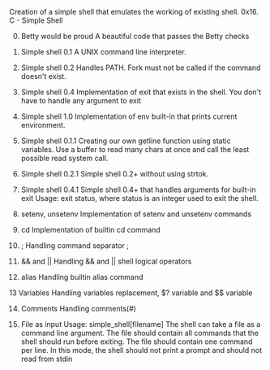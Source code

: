 Creation of a simple shell that emulates the working of existing shell.
0x16. C - Simple Shell

0. Betty would be proud
   A beautiful code that passes the Betty checks

1. Simple shell 0.1
   A UNIX command line interpreter.

2. Simple shell 0.2
   Handles PATH. Fork must not be called if the command doesn't exist.

3. Simple shell 0.4
   Implementation of exit that exists in the shell. You don't have to handle any argument to exit

4. Simple shell 1.0
   Implementation of env built-in that prints current environment.

5. Simple shell 0.1.1
   Creating our own getline function using static variables. Use a buffer to read many chars at once and call the least possible read system call.

6. Simple shell 0.2.1
   Simple shell 0.2+ without using strtok.

7. Simple shell 0.4.1
   Simple shell 0.4+ that handles arguments for built-in exit
   Usage: exit status, where status is an integer used to exit the shell.

8. setenv, unsetenv
   Implementation of setenv and unsetenv commands

9. cd
   Implementation of builtin cd command

10. ;
    Handling command separator ;

11. && and ||
    Handling && and || shell logical operators

12. alias
    Handling builtin alias command

13 Variables
   Handling variables replacement, $? variable and $$ variable<br>

14. Comments
    Handling comments(#)

15. File as input
    Usage: simple_shell[filename]
    The shell can take a file as a command line argument. The file should contain all commands that the shell should run before exiting. The file should       contain one command per line. In this mode, the shell should not print a prompt and should not read from stdin
